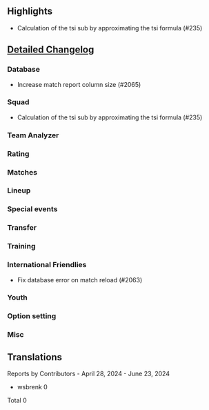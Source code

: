 

## Highlights
* Calculation of the tsi sub by approximating the tsi formula (#235)


## [Detailed Changelog](https://github.com/ho-dev/HattrickOrganizer/issues?q=milestone%3A9.0)

### Database
* Increase match report column size (#2065)

### Squad
* Calculation of the tsi sub by approximating the tsi formula (#235)

### Team Analyzer

### Rating

### Matches

### Lineup

### Special events

### Transfer

### Training

### International Friendlies
* Fix database error on match reload (#2063)

### Youth

### Option setting

### Misc

## Translations

Reports by Contributors - April 28, 2024 - June 23, 2024

* wsbrenk 0

Total 0
